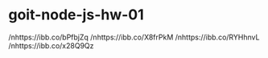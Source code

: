 # goit-node-js-hw-01

/nhttps://ibb.co/bPfbjZq
/nhttps://ibb.co/X8frPkM
/nhttps://ibb.co/RYHhnvL
/nhttps://ibb.co/x28Q9Qz
